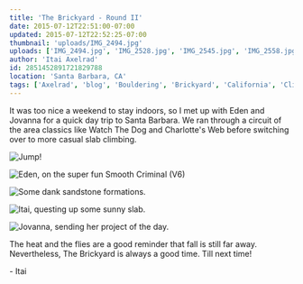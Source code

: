 ```yaml
---
title: 'The Brickyard - Round II'
date: 2015-07-12T22:51:00-07:00
updated: 2015-07-12T22:52:25-07:00
thumbnail: 'uploads/IMG_2494.jpg'
uploads: ['IMG_2494.jpg', 'IMG_2528.jpg', 'IMG_2545.jpg', 'IMG_2558.jpg', 'IMG_2576.jpg']
author: 'Itai Axelrad'
id: 2851452891721829788
location: 'Santa Barbara, CA'
tags: ['Axelrad', 'blog', 'Bouldering', 'Brickyard', 'California', 'Climbing', 'Eden', 'Five Ten', 'highball', 'Itai', 'sandstone', 'Santa Barbara', 'slab']
---
```


It was too nice a weekend to stay indoors, so I met up with Eden and Jovanna for a quick day trip to Santa Barbara. We ran through a circuit of the area classics like Watch The Dog and Charlotte's Web before switching over to more casual slab climbing.

![Jump!](uploads/IMG_2494.jpg)

![Eden, on the super fun Smooth Criminal (V6)](uploads/IMG_2528.jpg)

![Some dank sandstone formations.](uploads/IMG_2545.jpg)

![Itai, questing up some sunny slab.](uploads/IMG_2558.jpg)

![Jovanna, sending her project of the day.](uploads/IMG_2576.jpg)

The heat and the flies are a good reminder that fall is still far away. Nevertheless, The Brickyard is always a good time. Till next time!

\- Itai
